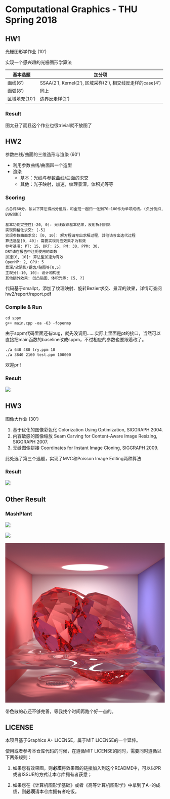 # Computational Graphics - THU Spring 2018

## HW1

光栅图形学作业 (10’)

实现一个感兴趣的光栅图形学算法

| 基本选题      | 加分项                                                     |
| ------------- | ---------------------------------------------------------- |
| 画线(6’)      | SSAA(2’), Kernel(2’), 区域采样(2’), 相交线反走样的case(4’) |
| 画弧(8’)      | 同上                                                       |
| 区域填充(10’) | 边界反走样(2’)                                             |

### Result

图太丑了而且这个作业也很trivial就不放图了
<!--![](hw1/pic/4.png)-->

## HW2

参数曲线/曲面的三维造形与渲染 (60')

- 利用参数曲线/曲面凹一个造型
- 渲染
  - 基本：光线与参数曲线/曲面的求交
  - 其他：光子映射，加速，纹理景深，体积光等等

### Scoring

```
占总评60分，按以下算法得出分值后，和全班一起归一化到70~100作为单项成绩。(负分倒扣, BUG倒扣)

基本功能完整性[-20, 0]: 光线跟踪基本结果，反射折射阴影
实现网格化求交: [-5]	
实现参数曲面求交: [0, 10]: 解方程请写出求解过程，其他请写出迭代过程
算法选型[0, 40]: 需要实现对应效果才为有效
参考基准: PT: 15, DRT: 25, PM: 30, PPM: 30.
DRT请在报告中注明使用的函数
加速[0, 10]: 算法型加速为有效
OpenMP: 2, GPU: 5
景深/软阴影/锯齿/贴图等[0,5]
主观分[-10, 10]: 设计和构图
其他额外效果: 凹凸贴图、体积光等: [5, ?]
```

代码基于smallpt，添加了纹理映射、旋转Bezier求交、景深的效果，详情可查阅 hw2/report/report.pdf

### Compile & Run

```
cd sppm
g++ main.cpp -oa -O3 -fopenmp
```

由于sppm代码里面还有bug，就先没调用……实际上里面是pt的接口，当然可以直接把main函数的baseline改成sppm，不过相应的参数也要跟着改了。

```
./a 640 480 try.ppm 10
./a 3840 2160 test.ppm 100000
```

欢迎pr！

### Result

![](hw2/report/wallpaper/small.png)

## HW3

图像大作业 (30')

1. 基于优化的图像彩色化 Colorization Using Optimization, SIGGRAPH 2004.
2. 内容敏感的图像缩放 Seam Carving for Content-Aware Image Resizing, SIGGRAPH 2007.
3. 无缝图像拼接 Coordinates for Instant Image Cloning, SIGGRAPH 2009.

此处选了第三个选题，实现了MVC和Poisson Image Editing两种算法

### Result

![](hw3/MVC/pic/2_6.png)

## Other Result

### MashPlant

![](result_MashPlant/finalr.jpg)

![](result_MashPlant/finalb.jpg)

![](result_MashPlant/heart_water.jpg)

带色散的心还不够完善，等我找个时间再跑个好一点的。

## LICENSE

本项目基于Graphics A+ LICENSE，属于MIT LICENSE的一个延伸。

使用或者参考本仓库代码的时候，在遵循MIT LICENSE的同时，需要同时遵循以下两条规则：

1. 如果您有效果图，则**必须**将效果图的链接加入到这个README中，可以以PR或者ISSUE的方式让本仓库拥有者获悉；

2. 如果您在《计算机图形学基础》或者《高等计算机图形学》中拿到了A+的成绩，则**必须**请本仓库拥有者吃饭。
